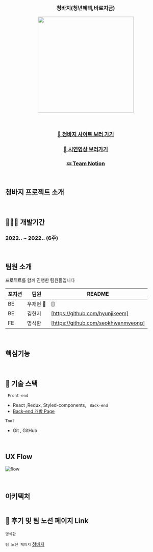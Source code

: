 <!-- README 틀만 일단 잡아놓을께요. -->

<h3 align="center" > 청바지(청년혜택,바로지금) </h1>

<p align="center"><img width="300"  alt="" src=""></p>
<!-- 석환님 여기는 로고 이미지 넣으면 됩니다. width값도 일단 300으로 맞춰놓겠습니다. -->

<br/>

### <div align="center">[🔗 청바지 사이트 보러 가기]()</div> <!-- 청바지 사이트 배포한 주소 () 안에 넣어주시면 됩니다. -->

### <div align="center">[🎥 시연영상 보러가기]()</div> <!-- 청바지 시연영상 () 안에 넣어주시면 됩니다. -->

### <div align="center">[💤 Team Notion](https://www.notion.so/3-95e793c2c7e745178dd80a27c802dbc1)</div> <!-- 일단 노션주소는 넣어 놨습니다. -->

<br/>

## 청바지 프로젝트 소개

<!-- 프로젝트 소개 글 작성하시면 됩니다. -->

</br>

## 🧑🏼‍💻 개발기간

### 2022.. ~ 2022.. (6주) <!-- 날짜가 기억이안나서 그러는데 날짜 기입하시면 됩니다. -->

</br>

## 팀원 소개

프로젝트를 함께 진행한 팀원들입니다

| 포지션 | 팀원      | README                              |
| ------ | --------- | ----------------------------------- |
| BE     | 우재현 🔰 | []                                  |
| BE     | 김현지    | [https://github.com/hyunjikeem]     |
| FE     | 명석환    | [https://github.com/seokhwanmyeong] |

<!-- 재현님 깃헙 주소를 몰라서 일단 공백으로 해놓았습니다. -->
</br>

## 핵심기능

<!-- 핵심 기능. -->
</br>

## 🔨 기술 스택

<code> Front-end </code>

- React ,Redux, Styled-components,
     <!-- 기술 스택은 더 입력하시면 되겠습니다. -->
  <code> Back-end </code>
- [Back-end 개발 Page](https://github.com/hyunjikeem/benefit_BE)

<code>Tool</code>

- Git , GitHub

</br>

## UX Flow

![flow]()

<!-- UX Flow 넣어봤는데 있으면 ()안에 이미지 주소 넣으시면 됩니다. -->

</br>

## 아키텍처

<img width="" alt="" src="">
<!-- 아키텍처도 일단 공백으로 해두겠습니다. -->

</br>

## 📝 후기 및 팀 노션 페이지 Link

<code>명석환</code>

<!-- 후기 작성해주시면 됩니다. -->

<code>팀 노션 페이지</code> [청바지](https://www.notion.so/3-95e793c2c7e745178dd80a27c802dbc1)

